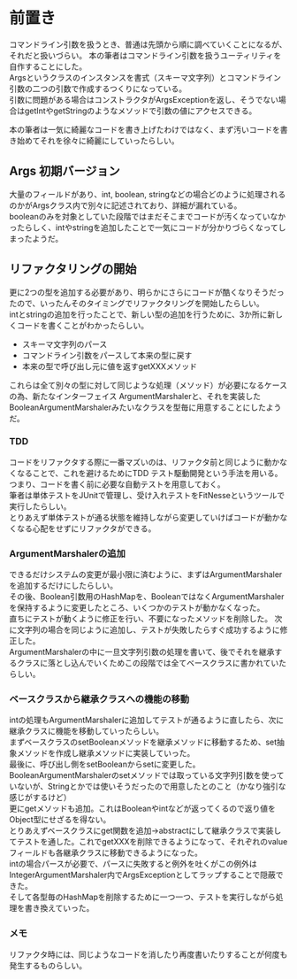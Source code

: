 # 前置き
コマンドライン引数を扱うとき、普通は先頭から順に調べていくことになるが、それだと扱いづらい。
本の筆者はコマンドライン引数を扱うユーティリティを自作することにした。  
Argsというクラスのインスタンスを書式（スキーマ文字列）とコマンドライン引数の二つの引数で作成するつくりになっている。  
引数に問題がある場合はコンストラクタがArgsExceptionを返し、そうでない場合はgetIntやgetStringのようなメソッドで引数の値にアクセスできる。  

本の筆者は一気に綺麗なコードを書き上げたわけではなく、まず汚いコードを書き始めてそれを徐々に綺麗にしていったらしい。

## Args 初期バージョン
大量のフィールドがあり、int, boolean, stringなどの場合どのように処理されるのかがArgsクラス内で別々に記述されており、詳細が漏れている。  
booleanのみを対象としていた段階ではまだそこまでコードが汚くなっていなかったらしく、intやstringを追加したことで一気にコードが分かりづらくなってしまったようだ。

## リファクタリングの開始
更に2つの型を追加する必要があり、明らかにさらにコードが酷くなりそうだったので、いったんそのタイミングでリファクタリングを開始したらしい。  
intとstringの追加を行ったことで、新しい型の追加を行うために、3か所に新しくコードを書くことがわかったらしい。
- スキーマ文字列のパース
- コマンドライン引数をパースして本来の型に戻す
- 本来の型で呼び出し元に値を返すgetXXXメソッド  

これらは全て別々の型に対して同じような処理（メソッド）が必要になるケースの為、新たなインターフェイス ArgumentMarshalerと、それを実装したBooleanArgumentMarshalerみたいなクラスを型毎に用意することにしたようだ。

### TDD
コードをリファクタする際に一番マズいのは、リファクタ前と同じように動かなくなることで、これを避けるためにTDD テスト駆動開発という手法を用いる。  
つまり、コードを書く前に必要な自動テストを用意しておく。  
筆者は単体テストをJUnitで管理し、受け入れテストをFitNesseというツールで実行したらしい。  
とりあえず単体テストが通る状態を維持しながら変更していけばコードが動かなくなる心配をせずにリファクタができる。

### ArgumentMarshalerの追加
できるだけシステムの変更が最小限に済むように、まずはArgumentMarshalerを追加するだけにしたらしい。  
その後、Boolean引数用のHashMapを、BooleanではなくArgumentMarshalerを保持するように変更したところ、いくつかのテストが動かなくなった。  
直ちにテストが動くように修正を行い、不要になったメソッドを削除した。
次に文字列の場合を同じように追加し、テストが失敗したらすぐ成功するように修正した。  
ArgumentMarshalerの中に一旦文字列引数の処理を書いて、後でそれを継承するクラスに落とし込んでいくためこの段階では全てベースクラスに書かれていたらしい。

### ベースクラスから継承クラスへの機能の移動
intの処理もArgumentMarshalerに追加してテストが通るように直したら、次に継承クラスに機能を移動していったらしい。  
まずベースクラスのsetBooleanメソッドを継承メソッドに移動するため、set抽象メソッドを作成し継承メソッドに実装していった。  
最後に、呼び出し側をsetBooleanからsetに変更した。
BooleanArgumentMarshalerのsetメソッドでは取っている文字列引数を使っていないが、Stringとかでは使いそうだったので用意したとのこと（かなり強引な感じがするけど）  
更にgetメソッドも追加。これはBooleanやintなどが返ってくるので返り値をObject型にせざるを得ない。  
とりあえずベースクラスにget関数を追加→abstractにして継承クラスで実装してテストを通した。これでgetXXXを削除できるようになって、それぞれのvalueフィールドも各継承クラスに移動できるようになった。  
intの場合パースが必要で、パースに失敗すると例外を吐くがこの例外はIntegerArgumentMarshaler内でArgsExceptionとしてラップすることで隠蔽できた。  
そして各型毎のHashMapを削除するために一つ一つ、テストを実行しながら処理を書き換えていった。

### メモ
リファクタ時には、同じようなコードを消したり再度書いたりすることが何度も発生するものらしい。  
